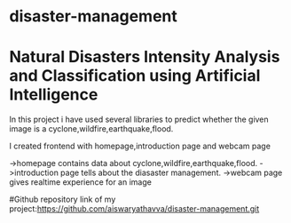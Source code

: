 # disaster-management
# Natural Disasters Intensity Analysis and Classification using Artificial Intelligence


In this project i have used several libraries to predict whether the given image is a cyclone,wildfire,earthquake,flood.

I created frontend with homepage,introduction page and webcam page

->homepage contains data about cyclone,wildfire,earthquake,flood.
->introduction page tells about the diasaster management.
->webcam page gives realtime experience for an image


#Github repository link of my project:https://github.com/aiswaryathavva/disaster-management.git
